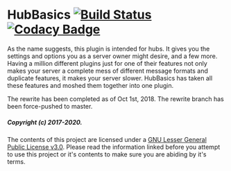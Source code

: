 # HubBasics [![Build Status](https://ci.notfab.net/job/SpigotMC/job/HubBasics/badge/icon)](https://ci.notfab.net/job/SpigotMC/job/HubBasics/) [![Codacy Badge](https://api.codacy.com/project/badge/Grade/99121b8cf6c44a239f16d51420cff7c4)](https://www.codacy.com/app/Fabricio20/HubBasics?utm_source=github.com&amp;utm_medium=referral&amp;utm_content=Fabricio20/HubBasics&amp;utm_campaign=Badge_Grade)

As the name suggests, this plugin is intended for hubs. It gives you the settings and options you as a server owner might desire, and
a few more. Having a million different plugins just for one of their features not only makes your server a complete mess of different
message formats and duplicate features, it makes your server slower. HubBasics has taken all these features and moshed them together
into one plugin.

The rewrite has been completed as of Oct 1st, 2018. The rewrite  branch has been force-pushed to master. 

##### Copyright (c) 2017-2020.

The contents of this project are licensed under a [GNU Lesser General Public License v3.0](https://choosealicense.com/licenses/lgpl-3.0/). 
Please read the information linked before you attempt to use this project or it's contents to make sure you are abiding by it's terms.
